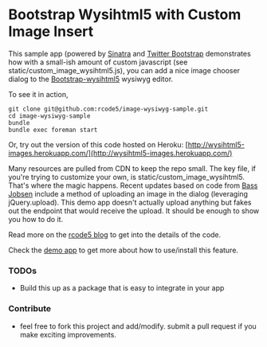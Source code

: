 Bootstrap Wysihtml5 with Custom Image Insert
====

This sample app (powered by [Sinatra](http://www.sinatrarb.com/) and [Twitter Bootstrap](http://twitter.github.com/bootstrap/) demonstrates how with a small-ish amount of custom javascript (see static/custom_image_wysihtml5.js), you can add a nice image chooser dialog to the [Bootstrap-wysihtml5](https://github.com/jhollingworth/bootstrap-wysihtml5) wysiwyg editor.

To see it in action, 

    git clone git@github.com:rcode5/image-wysiwyg-sample.git
    cd image-wysiwyg-sample
    bundle
    bundle exec foreman start

Or, try out the version of this code hosted on Heroku: [http://wysihtml5-images.herokuapp.com/](http://wysihtml5-images.herokuapp.com/)

Many resources are pulled from CDN to keep the repo small.
The key file, if you're trying to customize your own, is static/custom_image_wysihtml5.  That's where the magic happens.
Recent updates based on code from [Bass Jobsen](https://github.com/bassjobsen) include a method of uploading an image in the dialog (leveraging jQuery.upload).  This demo app doesn't actually upload anything but fakes out the endpoint that would receive the upload.  It should be enough to show you how to do it.

Read more on the [rcode5 blog](http://rcode5.wordpress.com/2012/11/01/custom-image-upload-modal-with-bootstrap-wysihtml5/) to get into the details of the code.

Check the [demo app](http://wysihtml5-images.herokuapp.com/) to get more about how to use/install this feature.

### TODOs 

* Build this up as a package that is easy to integrate in your app


### Contribute

* feel free to fork this project and add/modify.  submit a pull request if you make exciting improvements.
